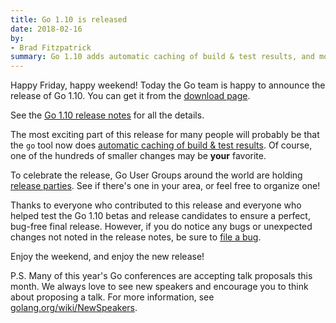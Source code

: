 ```yaml
---
title: Go 1.10 is released
date: 2018-02-16
by:
- Brad Fitzpatrick
summary: Go 1.10 adds automatic caching of build & test results, and more.
---
```



Happy Friday, happy weekend! Today the Go team is happy to announce the release of Go 1.10.
You can get it from the [download page](/dl/).

See the [Go 1.10 release notes](/doc/go1.10) for all the details.

The most exciting part of this release for many people will probably
be that the `go` tool now does
[automatic caching of build & test results](/doc/go1.10#build).
Of course, one of the hundreds of smaller changes may be **your** favorite.

To celebrate the release, Go User Groups around the world are holding
[release parties](/wiki/Go-1.10-Release-Party).
See if there's one in your area, or feel free to organize one!

Thanks to everyone who contributed to this release and everyone who
helped test the Go 1.10 betas and release candidates to ensure a perfect,
bug-free final release. However, if you do notice any bugs or unexpected
changes not noted in the release notes, be sure to
[file a bug](/issues/new).

Enjoy the weekend, and enjoy the new release!

P.S. Many of this year's Go conferences are accepting talk proposals
this month. We always love to see new speakers and encourage you to
think about proposing a talk. For more information, see
[golang.org/wiki/NewSpeakers](/wiki/NewSpeakers).
